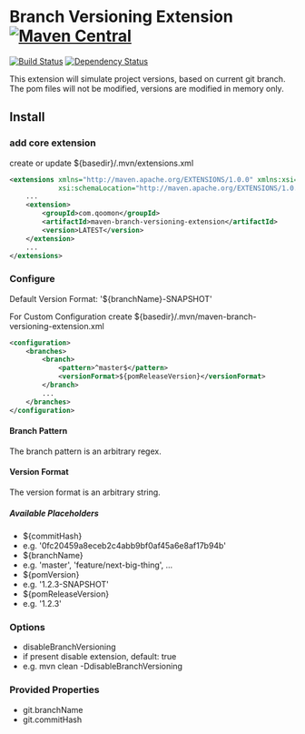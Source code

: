 # Branch Versioning Extension [![Maven Central](https://img.shields.io/maven-central/v/com.qoomon/maven-branch-versioning-extension.svg)](http://search.maven.org/#search%7Cga%7C1%7Cg%3A%22com.qoomon%22%20AND%20a%3A%22maven-branch-versioning-extension%22)
[![Build Status](https://travis-ci.org/qoomon/maven-branch-versioning-extension.svg?branch=master)](https://travis-ci.org/qoomon/maven-branch-versioning-extension)
[![Dependency Status](https://dependencyci.com/github/qoomon/maven-branch-versioning-extension/badge)](https://dependencyci.com/github/qoomon/maven-branch-versioning-extension)
 
This extension will simulate project versions, based on current git branch.
The pom files will not be modified, versions are modified in memory only.

## Install 

### add core extension
create or update ${basedir}/.mvn/extensions.xml
``` xml
<extensions xmlns="http://maven.apache.org/EXTENSIONS/1.0.0" xmlns:xsi="http://www.w3.org/2001/XMLSchema-instance"
            xsi:schemaLocation="http://maven.apache.org/EXTENSIONS/1.0.0 http://maven.apache.org/xsd/core-extensions-1.0.0.xsd">
    ...
    <extension>
        <groupId>com.qoomon</groupId>
        <artifactId>maven-branch-versioning-extension</artifactId>
        <version>LATEST</version>
    </extension>
    ...
</extensions>
```

### Configure
Default Version Format: '${branchName}-SNAPSHOT'

For Custom Configuration create ${basedir}/.mvn/maven-branch-versioning-extension.xml
``` xml
<configuration>
    <branches>
        <branch>
            <pattern>^master$</pattern>
            <versionFormat>${pomReleaseVersion}</versionFormat>
        </branch>
        ...
    </branches>
</configuration>
```
#### Branch Pattern
The branch pattern is an arbitrary regex.

#### Version Format
The version format is an arbitrary string.

##### Available Placeholders
- ${commitHash}
 - e.g. '0fc20459a8eceb2c4abb9bf0af45a6e8af17b94b'
- ${branchName}
 - e.g. 'master', 'feature/next-big-thing', ...
- ${pomVersion}
 - e.g. '1.2.3-SNAPSHOT'
- ${pomReleaseVersion}
 - e.g. '1.2.3'

### Options
- disableBranchVersioning
 - if present disable extension, default: true
  - e.g. mvn clean -DdisableBranchVersioning
 

### Provided Properties
- git.branchName
- git.commitHash
